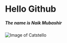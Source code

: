 # Hello Github
##### The name is Naik Mubashir
![Image of Catstello](https://octodex.github.com/images/catstello.png)
